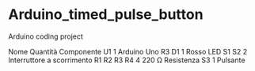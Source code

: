 # Arduino_timed_pulse_button
Arduino coding project

Nome 	Quantità 	Componente
U1 	1 	Arduino Uno R3
D1 	1 	Rosso LED
S1
S2 	2 	Interruttore a scorrimento
R1
R2
R3
R4 	4 	220 Ω Resistenza
S3 	1 	Pulsante
